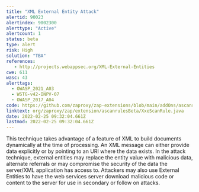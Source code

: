 ```yaml
---
title: "XML External Entity Attack"
alertid: 90023
alertindex: 9002300
alerttype: "Active"
alertcount: 1
status: beta
type: alert
risk: High
solution: "TBA"
references:
   - http://projects.webappsec.org/XML-External-Entities
cwe: 611
wasc: 43
alerttags: 
  - OWASP_2021_A03
  - WSTG-v42-INPV-07
  - OWASP_2017_A04
code: https://github.com/zaproxy/zap-extensions/blob/main/addOns/ascanrulesBeta/src/main/java/org/zaproxy/zap/extension/ascanrulesBeta/XxeScanRule.java
linktext: org/zaproxy/zap/extension/ascanrulesBeta/XxeScanRule.java
date: 2022-02-25 09:32:04.661Z
lastmod: 2022-02-25 09:32:04.661Z
---
```

This technique takes advantage of a feature of XML to build documents dynamically at the time of processing. An XML message can either provide data explicitly or by pointing to an URI where the data exists. In the attack technique, external entities may replace the entity value with malicious data, alternate referrals or may compromise the security of the data the server/XML application has access to.
	Attackers may also use External Entities to have the web services server download malicious code or content to the server for use in secondary or follow on attacks.
